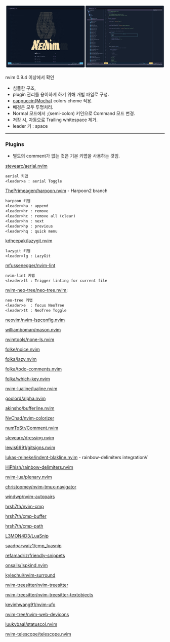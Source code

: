 ![screenshot1](doc/screenshot.jpg)


nvim 0.9.4 이상에서 확인
- 심플한 구조,
- plugin 관리를 용이하게 하기 위해 개별 파일로 구성.
- [cappuccin(Mocha)](https://github.com/catppuccin/nvim) colors cheme 적용.
- 배경은 모두 투명처리.
- Normal 모드에서 ;(semi-colon) 키인으로 Command 모드 변경.
- 저장 시, 자동으로 Trailing whitespace 제거.
- leader 키 : space

------

### Plugins
- 별도의 comment가 없는 것은 기본 키맵을 사용하는 것임.

[stevearc/aerial.nvim](https://github.com/stevearc/aerial.nvim)
```
aerial 키맵
<leader>a : aerial Toggle
```
[ThePrimeagen/harpoon.nvim](https://github.com/ThePrimeagen/harpoon/tree/harpoon2) - Harpoon2 branch
```
harpoon 키맵
<leader>ha : append
<leader>hr : remove
<leader>hc : remove all (clear)
<leader>hn : next
<leader>hp : previous
<leader>hq : quick menu
```
[kdheepak/lazygit.nvim](https://github.com/kdheepak/lazygit.nvim)
```
lazygit 키맵
<leader>lg : LazyGit
```
[mfussenegger/nvim-lint](https://github.com/mfussenegger/nvim-lint)
```
nvim-lint 키맵
<leader>ll : Trigger linting for current file
```

[nvim-neo-tree/neo-tree.nvim](https://github.com/nvim-neo-tree/neo-tree.nvim);
```
neo-tree 키맵
<leader>e  : focus NeoTree
<leader>tt : NeoTree Toggle
```
[neovim/nvim-lspconfig.nvim](https://github.com/neovim/nvim-lspconfig)

[williamboman/mason.nvim](https://github.com/williamboman/mason.nvim)

[nvimtools/none-ls.nvim](https://github.com/nvimtools/none-ls.nvim)

[folke/noice.nvim](https://github.com/folke/noice.nvim)

[folka/lazy.nvim](https://github.com/folke/lazy.nvim)

[folka/todo-comments.nvim](https://github.com/folke/todo-comments.nvim)

[folka/which-key.nvim](https://github.com/folke/which-key.nvim)

[nvim-lualine/lualine.nvim](https://github.com/nvim-lualine/lualine.nvim)

[goolord/alpha.nvim](https://github.com/goolord/alpha-nvim)

[akinsho/bufferline.nvim](https://github.com/akinsho/bufferline.nvim)

[NvChad/nvim-colorizer](https://github.com/NvChad/nvim-colorizer.lua)

[numToStr/Comment.nvim](https://github.com/numToStr/Comment.nvim)

[stevearc/dressing.nvim](https://github.com/stevearc/dressing.nvim)

[lewis6991/gitsigns.nvim](https://github.com/lewis6991/gitsigns.nvim)

[lukas-reineke/indent-blakline.nvim](https://github.com/lukas-reineke/indent-blanklVine.nvim) - rainbow-delimiters integrationV

[HiPhish/rainbow-delimiters.nvim](https://github.com/HiPhish/rainbow-delimiters.nvim)

[nvim-lua/plenary.nvim](https://github.com/nvim-lua/plenary.nvim)

[christoomey/nvim-tmux-navigator](https://github.com/alexghergh/nvim-tmux-navigation)

[windwp/nvim-autopairs](https://github.com/windwp/nvim-autopairs)

[hrsh7th/nvim-cmp](https://github.com/hrsh7th/nvim-cmp)

[hrsh7th/cmp-buffer](https://github.com/hrsh7th/cmp-buffer)

[hrsh7th/cmp-path](https://github.com/hrsh7th/cmp-path)

[L3MON4D3/LuaSnip](https://github.com/L3MON4D3/LuaSnip)

[saadparwaiz1/cmp_luasnip](https://github.com/saadparwaiz1/cmp_luasnip)

[refamadriz/friendly-snippets](https://github.com/rafamadriz/friendly-snippets)

[onsails/lspkind.nvim](https://github.com/onsails/lspkind.nvim)

[kylechui/nvim-surround](https://github.com/kylechui/nvim-surround)

[nvim-treesitter/nvim-treesitter](https://github.com/nvim-treesitter/nvim-treesitter)

[nvim-treesitter/nvim-treesitter-textobjects](https://github.com/nvim-treesitter/nvim-treesitter-textobjects)

[kevinhwang91/nvim-ufo](https://github.com/kevinhwang91/nvim-ufo)

[nvim-tree/nvim-web-devicons](https://github.com/nvim-tree/nvim-web-devicons)

[luukvbaal/statuscol.nvim](https://github.com/luukvbaal/statuscol.nvim)

[nvim-telescope/telescope.nvim](https://github.com/nvim-telescope/telescope.nvim)

